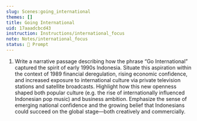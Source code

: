 ```yaml
---
slug: Scenes:going_international
themes: []
title: Going International
uid: 17aaadcbcd43
instruction: Instructions/international_focus
note: Notes/international_focus
status: 💬 Prompt
---
```

1. Write a narrative passage describing how the phrase “Go International” captured the spirit of early 1990s Indonesia. Situate this aspiration within the context of 1989 financial deregulation, rising economic confidence, and increased exposure to international culture via private television stations and satellite broadcasts. Highlight how this new openness shaped both popular culture (e.g. the rise of internationally influenced Indonesian pop music) and business ambition. Emphasize the sense of emerging national confidence and the growing belief that Indonesians could succeed on the global stage—both creatively and commercially.
